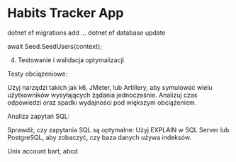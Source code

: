 # Habits Tracker App

dotnet ef migrations add ...
dotnet ef database update


await Seed.SeedUsers(context);

4. Testowanie i walidacja optymalizacji

Testy obciążeniowe:

Użyj narzędzi takich jak k6, JMeter, lub Artillery, aby symulować wielu użytkowników wysyłających żądania jednocześnie.
Analizuj czas odpowiedzi oraz spadki wydajności pod większym obciążeniem.

Analiza zapytań SQL:

Sprawdź, czy zapytania SQL są optymalne:
Użyj EXPLAIN w SQL Server lub PostgreSQL, aby zobaczyć, czy baza danych używa indeksów.

Unix account
bart, abcd